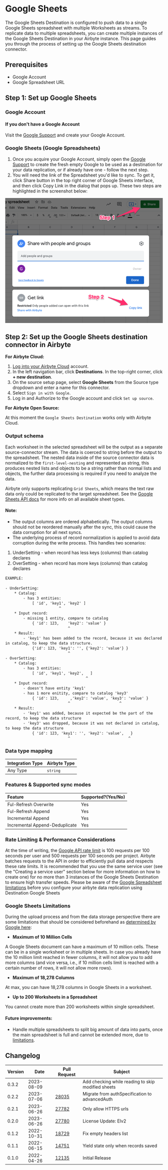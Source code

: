 # Google Sheets

The Google Sheets Destination is configured to push data to a single Google Sheets spreadsheet with multiple Worksheets as streams. To replicate data to multiple spreadsheets, you can create multiple instances of the Google Sheets Destination in your Airbyte instance.
This page guides you through the process of setting up the Google Sheets destination connector.

## Prerequisites

- Google Account
- Google Spreadsheet URL

## Step 1: Set up Google Sheets

### Google Account

#### If you don't have a Google Account

Visit the [Google Support](https://support.google.com/accounts/answer/27441?hl=en) and create your Google Account.

### Google Sheets (Google Spreadsheets)

1. Once you acquire your Google Account, simply open the [Google Support](https://support.google.com/docs/answer/6000292?hl=en&co=GENIE.Platform%3DDesktop) to create the fresh empty Google to be used as a destination for your data replication, or if already have one - follow the next step.
2. You will need the link of the Spreadsheet you'd like to sync. To get it, click Share button in the top right corner of Google Sheets interface, and then click Copy Link in the dialog that pops up.
   These two steps are highlighted in the screenshot below:

![](../../.gitbook/assets/google_spreadsheet_url.png)

## Step 2: Set up the Google Sheets destination connector in Airbyte

**For Airbyte Cloud:**

1. [Log into your Airbyte Cloud](https://cloud.airbyte.com/workspaces) account.
2. In the left navigation bar, click **Destinations**. In the top-right corner, click **+ new destination**.
3. On the source setup page, select **Google Sheets** from the Source type dropdown and enter a name for this connector.
4. Select `Sign in with Google`.
5. Log in and Authorize to the Google account and click `Set up source`.

**For Airbyte Open Source:**

At this moment the `Google Sheets Destination` works only with Airbyte Cloud.

### Output schema

Each worksheet in the selected spreadsheet will be the output as a separate source-connector stream. The data is coerced to string before the output to the spreadsheet. The nested data inside of the source connector data is normalized to the `first-level-nesting` and represented as string, this produces nested lists and objects to be a string rather than normal lists and objects, the further data processing is required if you need to analyze the data.

Airbyte only supports replicating `Grid Sheets`, which means the text raw data only could be replicated to the target spreadsheet. See the [Google Sheets API docs](https://developers.google.com/sheets/api/reference/rest/v4/spreadsheets/sheets#SheetType) for more info on all available sheet types.

#### Note:

- The output columns are ordered alphabetically. The output columns should not be reordered manually after the sync, this could cause the data corruption for all next syncs.
- The underlying process of record normalization is applied to avoid data corruption during the write process. This handles two scenarios:

1. UnderSetting - when record has less keys (columns) than catalog declares
2. OverSetting - when record has more keys (columns) than catalog declares

```
EXAMPLE:

- UnderSetting:
    * Catalog:
        - has 3 entities:
            [ 'id', 'key1', 'key2' ]
                        ^
    * Input record:
        - missing 1 entity, compare to catalog
            { 'id': 123,    'key2': 'value' }
                            ^
    * Result:
        - 'key1' has been added to the record, because it was declared in catalog, to keep the data structure.
            {'id': 123, 'key1': '', {'key2': 'value'} }
                            ^
- OverSetting:
    * Catalog:
        - has 3 entities:
            [ 'id', 'key1', 'key2',   ]
                                    ^
    * Input record:
        - doesn't have entity 'key1'
        - has 1 more enitity, compare to catalog 'key3'
            { 'id': 123,     ,'key2': 'value', 'key3': 'value' }
                            ^                      ^
    * Result:
        - 'key1' was added, because it expected be the part of the record, to keep the data structure
        - 'key3' was dropped, because it was not declared in catalog, to keep the data structure
            { 'id': 123, 'key1': '', 'key2': 'value',   }
                            ^                          ^
```

### Data type mapping

| Integration Type | Airbyte Type |
| :--------------- | :----------- |
| Any Type         | `string`     |

### Features & Supported sync modes

| Feature                        | Supported?\(Yes/No\) |
| :----------------------------- | :------------------- |
| Ful-Refresh Overwrite          | Yes                  |
| Ful-Refresh Append             | Yes                  |
| Incremental Append             | Yes                  |
| Incremental Append-Deduplicate | Yes                  |

### Rate Limiting & Performance Considerations

At the time of writing, the [Google API rate limit](https://developers.google.com/sheets/api/limits) is 100 requests per 100 seconds per user and 500 requests per 100 seconds per project. Airbyte batches requests to the API in order to efficiently pull data and respects these rate limits. It is recommended that you use the same service user \(see the "Creating a service user" section below for more information on how to create one\) for no more than 3 instances of the Google Sheets Destination to ensure high transfer speeds.
Please be aware of the [Google Spreadsheet limitations](#limitations) before you configure your airbyte data replication using Destination Google Sheets

### <a name="limitations"></a>Google Sheets Limitations

During the upload process and from the data storage perspective there are some limitations that should be considered beforehand as [determined by Google here](https://support.google.com/drive/answer/37603):

- **Maximum of 10 Million Cells**

A Google Sheets document can have a maximum of 10 million cells. These can be in a single worksheet or in multiple sheets.
In case you already have the 10 million limit reached in fewer columns, it will not allow you to add more columns (and vice versa, i.e., if 10 million cells limit is reached with a certain number of rows, it will not allow more rows).

- **Maximum of 18,278 Columns**

At max, you can have 18,278 columns in Google Sheets in a worksheet.

- **Up to 200 Worksheets in a Spreadsheet**

You cannot create more than 200 worksheets within single spreadsheet.

#### Future improvements:

- Handle multiple spreadsheets to split big amount of data into parts, once the main spreadsheet is full and cannot be extended more, due to [limitations](#limitations).

## Changelog

| Version | Date       | Pull Request                                             | Subject                                            |
|---------|------------|----------------------------------------------------------|----------------------------------------------------|
| 0.3.2   | 2023-08-09 |                                                          | Add checking while reading to skip modified sheets |
| 0.2.2   | 2023-07-06 | [28035](https://github.com/airbytehq/airbyte/pull/28035) | Migrate from authSpecification to advancedAuth     |
| 0.2.1   | 2023-06-26 | [27782](https://github.com/airbytehq/airbyte/pull/27782) | Only allow HTTPS urls                              |
| 0.2.0   | 2023-06-26 | [27780](https://github.com/airbytehq/airbyte/pull/27780) | License Update: Elv2                               |
| 0.1.2   | 2022-10-31 | [18729](https://github.com/airbytehq/airbyte/pull/18729) | Fix empty headers list                             |
| 0.1.1   | 2022-06-15 | [14751](https://github.com/airbytehq/airbyte/pull/14751) | Yield state only when records saved                |
| 0.1.0   | 2022-04-26 | [12135](https://github.com/airbytehq/airbyte/pull/12135) | Initial Release                                    |
